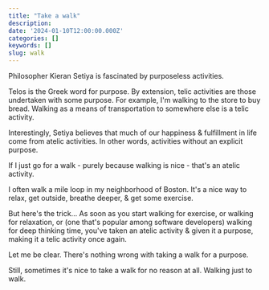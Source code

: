 ```yaml
---
title: "Take a walk"
description:
date: '2024-01-10T12:00:00.000Z'
categories: []
keywords: []
slug: walk
---
```


Philosopher Kieran Setiya is fascinated by purposeless activities.

Telos is the Greek word for purpose. By extension, telic activities are those undertaken with some purpose. For example, I'm walking to the store to buy bread. Walking as a means of transportation to somewhere else is a telic activity.

Interestingly, Setiya believes that much of our happiness & fulfillment in life come from atelic activities. In other words, activities without an explicit purpose.

If I just go for a walk - purely because walking is nice - that's an atelic activity.

I often walk a mile loop in my neighborhood of Boston. It's a nice way to relax, get outside, breathe deeper, & get some exercise.

But here's the trick... As soon as you start walking for exercise, or walking for relaxation, or (one that's popular among software developers) walking for deep thinking time, you've taken an atelic activity & given it a purpose, making it a telic activity once again.

Let me be clear. There's nothing wrong with taking a walk for a purpose.

Still, sometimes it's nice to take a walk for no reason at all. Walking just to walk.
